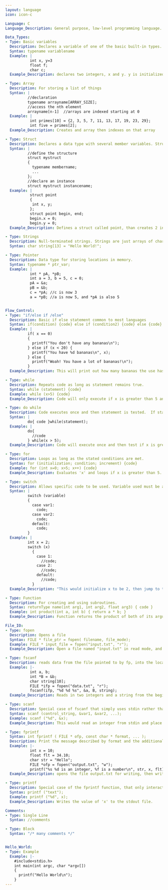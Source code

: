 ```yaml
---
layout: language
icon: icon-c

Language: C
Language_Description: General purpose, low-level programming language.

Data_Types:
- Type: Basic variables
  Description: Declares a variable of one of the basic built-in types.
  Syntax: typename variablename
  Example: |
           int x, y=3
           float f;
           char c;
  Example_Description: declares two integers, x and y. y is initialized to 3. declares a floating point variable, f and a char(1 byte) variable c.

- Type: Array
  Description: For storing a list of things
  Syntax: |
          //declaration
          typename arrayname[ARRAY_SIZE];
          //access the nth element
          arrayname[n-1]  //arrays are indexed starting at 0
  Example: |
           int primes[10] = {2, 3, 5, 7, 11, 13, 17, 19, 23, 29};
           int five = primes[2];
  Example_Description: Creates and array then indexes on that array

- Type: Struct
  Description: Declares a data type with several member variables. Structs are used to group variables together.
  Syntax: |
          //define the structure
          struct mystruct
          {
            typename membername;
            ...
          };
          //declare an instance
          struct mystruct instancename;
  Example: |
           struct point
           {
            int x, y;
           };
           struct point begin, end;
           begin.x = 0;
           begin.y = 0;
  Example_Description: Defines a struct called point, than creates 2 instances, called begin and end. The x and y members of begin are then set to 0.

- Type: Strings
  Description: Null-terminated strings. Strings are just arrays of chars
  Syntax: char string[13] = "Hello World!";

- Type: Pointer
  Description: Data type for storing locations in memory.
  Syntax: typename * ptr_var;
  Example: |
           int * pA, *pB;
           int a = 3, b = 5, c = 0;
           pA = &a;
           pB = &b;
           c = *pA; //c is now 3
           a = *pB; //a is now 5, and *pA is also 5


Flow_Control:
- Type: "if/else if /else"
  Description: Basic if else statement common to most languages
  Syntax: if(condition) {code} else if (condition2) {code} else {code}
  Example: |
          if( x == 0)
          {
            printf("You don't have any bananas\n");
          } else if (x < 20) {
            printf("You have %d bananas\n", x);
          } else {
            printf("Woah! You have a lot of bananas!\n");
          }
  Example_Description: This will print out how many bananas the use has (see printf for more info).

- Type: while
  Description: Repeats code as long as statement remains true.
  Syntax: while (statement) {code}
  Example: while (x>5) {code}
  Example_Description: Code will only execute if x is greater than 5 and will keep looping until x isn't greater than 5.

- Type: do while
  Description: Code executes once and then statement is tested.  If statement remains true the do while will keep looping.
  Syntax: |
          do{ code }while(statement);
  Example: |
          do{
            //code
          } while(x > 5);
  Example_Description: Code will execute once and then test if x is greater than 5.  If it is then it'll loop, if not it'll move on.

- Type: for
  Description: Loops as long as the stated conditions are met.
  Syntax: for (initialization; condition; increment) {code}
  Example: for (int x=0; x>5; x++) {code}
  Example_Description: Evaluates 'x' and loops if x is greater than 5.  After each execution the value of x will increase by '+1'.

- Type: switch
  Description: Allows specific code to be used. Variable used must be an integer and the 'vars' must be constant. The switch will jump to the first case that's equal to your stated variable and do the rest of the codes from there (so it'll skip everything before the first case used).  If none of the cases are equal to your variable then it'll only execute the last section of code (the code following 'default').
  Syntax: |
          switch (variable)
          {
            case var1:
              code;
            case var2:
              code;
            default:
              code;
          }
  Example: |
          int x = 2;
          switch (x)
            {
              case 1:
                //code;
              case 2:
                //code;
              default:
                //code;
            }
  Example_Description: "This would initialize x to be 2, then jump to the case 2 label, where it would execute from there until the end of the switch statement. Note: even the code under default: will get executed."

- Type: Function
  Description: For creating and using subroutines.
  Syntax: returnType name(int arg1, int arg2, float arg3) { code }
  Example: int product(int a, int b) { return a * b; }
  Example_Description: Function returns the product of both of its arguments.

File_IO:
- Type: fopen
  Description: Opens a file
  Syntax: FILE * file_ptr = fopen( filename, file_mode);
  Example: FILE * input_file = fopen("input.txt", "r");
  Example_Description: Open a file named "input.txt" in read mode, and store the pointer to the file descriptor in input_file.

- Type: fscanf
  Description: reads data from the file pointed to by fp, into the locations pinted to by the additional arguments. Read information about format strings for more info.
  Example: |-
           int a, b;
           int *B = &b;
           char string[10];
           FILE *ifp = fopen("data.txt", "r");
           fscanf(ifp, "%d %d %s", &a, B, string);
  Example_Description: Reads in two integers and a string from the beginning of data.txt, and store them in the variables a, b, and string, respectively.

- Type: scanf
  Description: Special case of fscanf that simply uses stdin rather than an arbitrary file. Read information about format strings for more info.
  Syntax: scanf (control_string, &var1, &var2, ...);
  Example: scanf ("%d", &x);
  Example_Description: This would read an integer from stdin and place the value of it into x

- Type: fprintf
  Syntax: int fprintf ( FILE * ofp, const char * format, ... );
  Description: Print the message described by format and the additional arguments. Read information about format strings for more info.
  Example: |-
           int x = 10;
           float flt = 34.10;
           char str = "Hello";
           FILE *ofp = fopen("output.txt", "w");
           printf("%s %d is an integer, %f is a number\n", str, x, flt);
  Example_Description: opens the file output.txt for writing, then writes the message "Hello 10 is an integer, 34.100000 is a number" followed by a newline character

- Type: printf
  Description: Special case of the fprintf function, that only interacts with stdout. Read information about format strings for more info.
  Syntax: printf ("text");
  Example: printf ("%d", x);
  Example_Description: Writes the value of 'x' to the stdout file.

Comments:
- Type: Single Line
  Syntax: //comments

- Type: Block
  Syntax: "/* many comments */"


Hello_World:
- Type: Example
  Example: |-
    #include<stdio.h>
    int main(int argc, char *argv[])
    {
      printf("Hello World\n");
    }
---
```

